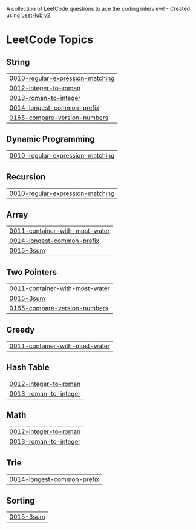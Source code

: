 A collection of LeetCode questions to ace the coding interview! - Created using [LeetHub v2](https://github.com/arunbhardwaj/LeetHub-2.0)
<!---LeetCode Topics Start-->
# LeetCode Topics
## String
|  |
| ------- |
| [0010-regular-expression-matching](https://github.com/minhuiiy/leetcode-solutions/tree/master/0010-regular-expression-matching) |
| [0012-integer-to-roman](https://github.com/minhuiiy/leetcode-solutions/tree/master/0012-integer-to-roman) |
| [0013-roman-to-integer](https://github.com/minhuiiy/leetcode-solutions/tree/master/0013-roman-to-integer) |
| [0014-longest-common-prefix](https://github.com/minhuiiy/leetcode-solutions/tree/master/0014-longest-common-prefix) |
| [0165-compare-version-numbers](https://github.com/minhuiiy/leetcode-solutions/tree/master/0165-compare-version-numbers) |
## Dynamic Programming
|  |
| ------- |
| [0010-regular-expression-matching](https://github.com/minhuiiy/leetcode-solutions/tree/master/0010-regular-expression-matching) |
## Recursion
|  |
| ------- |
| [0010-regular-expression-matching](https://github.com/minhuiiy/leetcode-solutions/tree/master/0010-regular-expression-matching) |
## Array
|  |
| ------- |
| [0011-container-with-most-water](https://github.com/minhuiiy/leetcode-solutions/tree/master/0011-container-with-most-water) |
| [0014-longest-common-prefix](https://github.com/minhuiiy/leetcode-solutions/tree/master/0014-longest-common-prefix) |
| [0015-3sum](https://github.com/minhuiiy/leetcode-solutions/tree/master/0015-3sum) |
## Two Pointers
|  |
| ------- |
| [0011-container-with-most-water](https://github.com/minhuiiy/leetcode-solutions/tree/master/0011-container-with-most-water) |
| [0015-3sum](https://github.com/minhuiiy/leetcode-solutions/tree/master/0015-3sum) |
| [0165-compare-version-numbers](https://github.com/minhuiiy/leetcode-solutions/tree/master/0165-compare-version-numbers) |
## Greedy
|  |
| ------- |
| [0011-container-with-most-water](https://github.com/minhuiiy/leetcode-solutions/tree/master/0011-container-with-most-water) |
## Hash Table
|  |
| ------- |
| [0012-integer-to-roman](https://github.com/minhuiiy/leetcode-solutions/tree/master/0012-integer-to-roman) |
| [0013-roman-to-integer](https://github.com/minhuiiy/leetcode-solutions/tree/master/0013-roman-to-integer) |
## Math
|  |
| ------- |
| [0012-integer-to-roman](https://github.com/minhuiiy/leetcode-solutions/tree/master/0012-integer-to-roman) |
| [0013-roman-to-integer](https://github.com/minhuiiy/leetcode-solutions/tree/master/0013-roman-to-integer) |
## Trie
|  |
| ------- |
| [0014-longest-common-prefix](https://github.com/minhuiiy/leetcode-solutions/tree/master/0014-longest-common-prefix) |
## Sorting
|  |
| ------- |
| [0015-3sum](https://github.com/minhuiiy/leetcode-solutions/tree/master/0015-3sum) |
<!---LeetCode Topics End-->